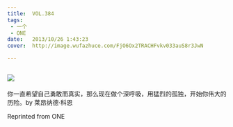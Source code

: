 ```yaml
---
title:	VOL.384
tags:
 - 一个
 - ONE
date:	2013/10/26 1:43:23
cover:	http://image.wufazhuce.com/FjO6Ox2TRACHFvkv033auS8r3JwN

---
```

![](http://image.wufazhuce.com/FjO6Ox2TRACHFvkv033auS8r3JwN)
---

你一直希望自己勇敢而真实，那么现在做个深呼吸，用猛烈的孤独，开始你伟大的历险。by 莱昂纳德·科恩
 
Reprinted from ONE

